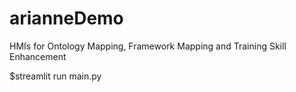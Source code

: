 # arianneDemo

HMIs for Ontology Mapping, Framework Mapping and Training Skill Enhancement

$streamlit run main.py